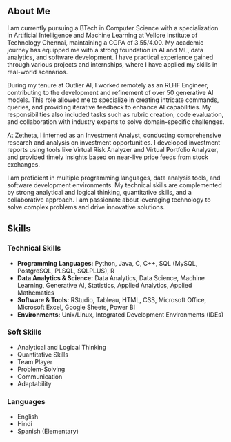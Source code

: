 ## About Me

I am currently pursuing a BTech in Computer Science with a specialization in Artificial Intelligence and Machine Learning at Vellore Institute of Technology Chennai, maintaining a CGPA of 3.55/4.00. My academic journey has equipped me with a strong foundation in AI and ML, data analytics, and software development. I have practical experience gained through various projects and internships, where I have applied my skills in real-world scenarios.

During my tenure at Outlier AI, I worked remotely as an RLHF Engineer, contributing to the development and refinement of over 50 generative AI models. This role allowed me to specialize in creating intricate commands, queries, and providing iterative feedback to enhance AI capabilities. My responsibilities also included tasks such as rubric creation, code evaluation, and collaboration with industry experts to solve domain-specific challenges.

At Zetheta, I interned as an Investment Analyst, conducting comprehensive research and analysis on investment opportunities. I developed investment reports using tools like Virtual Risk Analyzer and Virtual Portfolio Analyzer, and provided timely insights based on near-live price feeds from stock exchanges.

I am proficient in multiple programming languages, data analysis tools, and software development environments. My technical skills are complemented by strong analytical and logical thinking, quantitative skills, and a collaborative approach. I am passionate about leveraging technology to solve complex problems and drive innovative solutions.

## Skills

### Technical Skills
- **Programming Languages:** Python, Java, C, C++, SQL (MySQL, PostgreSQL, PLSQL, SQLPLUS), R
- **Data Analytics & Science:** Data Analytics, Data Science, Machine Learning, Generative AI, Statistics, Applied Analytics, Applied Mathematics
- **Software & Tools:** RStudio, Tableau, HTML, CSS, Microsoft Office, Microsoft Excel, Google Sheets, Power BI
- **Environments:** Unix/Linux, Integrated Development Environments (IDEs)

### Soft Skills
- Analytical and Logical Thinking
- Quantitative Skills
- Team Player
- Problem-Solving
- Communication
- Adaptability

### Languages
- English
- Hindi
- Spanish (Elementary)
